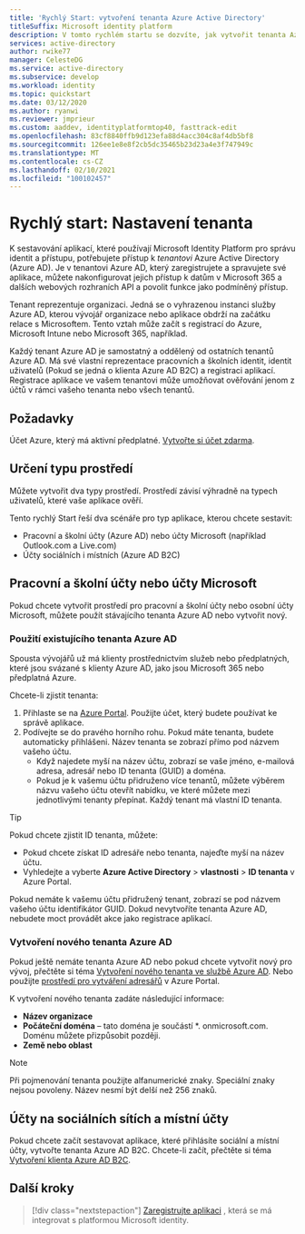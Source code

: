 ```yaml
---
title: 'Rychlý Start: vytvoření tenanta Azure Active Directory'
titleSuffix: Microsoft identity platform
description: V tomto rychlém startu se dozvíte, jak vytvořit tenanta Azure Active Directory pro použití při vývoji aplikací, které používají platformu Microsoft identity pro ověřování a autorizaci.
services: active-directory
author: rwike77
manager: CelesteDG
ms.service: active-directory
ms.subservice: develop
ms.workload: identity
ms.topic: quickstart
ms.date: 03/12/2020
ms.author: ryanwi
ms.reviewer: jmprieur
ms.custom: aaddev, identityplatformtop40, fasttrack-edit
ms.openlocfilehash: 83cf8840ffb9d123efa88d4acc304c8af4db5bf8
ms.sourcegitcommit: 126ee1e8e8f2cb5dc35465b23d23a4e3f747949c
ms.translationtype: MT
ms.contentlocale: cs-CZ
ms.lasthandoff: 02/10/2021
ms.locfileid: "100102457"
---
```

# <a name="quickstart-set-up-a-tenant"></a>Rychlý start: Nastavení tenanta

K sestavování aplikací, které používají Microsoft Identity Platform pro správu identit a přístupu, potřebujete přístup k *tenantovi* Azure Active Directory (Azure AD). Je v tenantovi Azure AD, který zaregistrujete a spravujete své aplikace, můžete nakonfigurovat jejich přístup k datům v Microsoft 365 a dalších webových rozhraních API a povolit funkce jako podmíněný přístup.

Tenant reprezentuje organizaci. Jedná se o vyhrazenou instanci služby Azure AD, kterou vývojář organizace nebo aplikace obdrží na začátku relace s Microsoftem. Tento vztah může začít s registrací do Azure, Microsoft Intune nebo Microsoft 365, například.

Každý tenant Azure AD je samostatný a oddělený od ostatních tenantů Azure AD. Má své vlastní reprezentace pracovních a školních identit, identit uživatelů (Pokud se jedná o klienta Azure AD B2C) a registraci aplikací. Registrace aplikace ve vašem tenantovi může umožňovat ověřování jenom z účtů v rámci vašeho tenanta nebo všech tenantů.

## <a name="prerequisites"></a>Požadavky

Účet Azure, který má aktivní předplatné. [Vytvořte si účet zdarma](https://azure.microsoft.com/free/?WT.mc_id=A261C142F).

## <a name="determining-the-environment-type"></a>Určení typu prostředí

Můžete vytvořit dva typy prostředí. Prostředí závisí výhradně na typech uživatelů, které vaše aplikace ověří. 

Tento rychlý Start řeší dva scénáře pro typ aplikace, kterou chcete sestavit:

* Pracovní a školní účty (Azure AD) nebo účty Microsoft (například Outlook.com a Live.com)
* Účty sociálních i místních (Azure AD B2C)

## <a name="work-and-school-accounts-or-personal-microsoft-accounts"></a>Pracovní a školní účty nebo účty Microsoft

Pokud chcete vytvořit prostředí pro pracovní a školní účty nebo osobní účty Microsoft, můžete použít stávajícího tenanta Azure AD nebo vytvořit nový.
### <a name="use-an-existing-azure-ad-tenant"></a>Použití existujícího tenanta Azure AD

Spousta vývojářů už má klienty prostřednictvím služeb nebo předplatných, které jsou svázané s klienty Azure AD, jako jsou Microsoft 365 nebo předplatná Azure.

Chcete-li zjistit tenanta:

1. Přihlaste se na <a href="https://portal.azure.com/" target="_blank">Azure Portal</a>. Použijte účet, který budete používat ke správě aplikace.
1. Podívejte se do pravého horního rohu. Pokud máte tenanta, budete automaticky přihlášeni. Název tenanta se zobrazí přímo pod názvem vašeho účtu.
   * Když najedete myší na název účtu, zobrazí se vaše jméno, e-mailová adresa, adresář nebo ID tenanta (GUID) a doména.
   * Pokud je k vašemu účtu přidruženo více tenantů, můžete výběrem názvu vašeho účtu otevřít nabídku, ve které můžete mezi jednotlivými tenanty přepínat. Každý tenant má vlastní ID tenanta.

> [!TIP]
> Pokud chcete zjistit ID tenanta, můžete:
> * Pokud chcete získat ID adresáře nebo tenanta, najeďte myší na název účtu.
> * Vyhledejte a vyberte **Azure Active Directory**  >  **vlastnosti**  >  **ID tenanta** v Azure Portal.

Pokud nemáte k vašemu účtu přidružený tenant, zobrazí se pod názvem vašeho účtu identifikátor GUID. Dokud nevytvoříte tenanta Azure AD, nebudete moct provádět akce jako registrace aplikací.

### <a name="create-a-new-azure-ad-tenant"></a>Vytvoření nového tenanta Azure AD

Pokud ještě nemáte tenanta Azure AD nebo pokud chcete vytvořit nový pro vývoj, přečtěte si téma [Vytvoření nového tenanta ve službě Azure AD](../fundamentals/active-directory-access-create-new-tenant.md). Nebo použijte [prostředí pro vytváření adresářů](https://portal.azure.com/#create/Microsoft.AzureActiveDirectory) v Azure Portal. 

K vytvoření nového tenanta zadáte následující informace:

- **Název organizace**
- **Počáteční doména** – tato doména je součástí *. onmicrosoft.com. Doménu můžete přizpůsobit později.
- **Země nebo oblast**

> [!NOTE]
> Při pojmenování tenanta použijte alfanumerické znaky. Speciální znaky nejsou povoleny. Název nesmí být delší než 256 znaků.

## <a name="social-and-local-accounts"></a>Účty na sociálních sítích a místní účty

Pokud chcete začít sestavovat aplikace, které přihlásíte sociální a místní účty, vytvořte tenanta Azure AD B2C. Chcete-li začít, přečtěte si téma [Vytvoření klienta Azure AD B2C](../../active-directory-b2c/tutorial-create-tenant.md).

## <a name="next-steps"></a>Další kroky

> [!div class="nextstepaction"]
> [Zaregistrujte aplikaci](quickstart-register-app.md) , která se má integrovat s platformou Microsoft identity.
